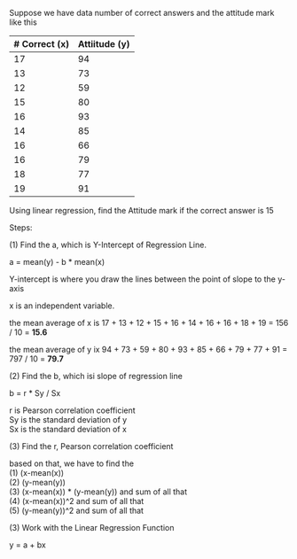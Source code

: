 Suppose we have data number of correct answers and the attitude mark like this


| # Correct (x) | Attiitude (y) |
| --- | --- |
| 17 | 94 |
| 13 | 73 |
| 12 | 59 |
| 15 | 80 |
| 16 | 93 |
| 14 | 85 |
| 16 | 66 |
| 16 | 79 |
| 18 | 77 |
| 19 | 91 |  

Using linear regression, find the Attitude mark if the correct answer is 15  

Steps:  

(1) Find the a, which is Y-Intercept of Regression Line.

a = mean(y) - b * mean(x)  

Y-intercept is where you draw the lines between the point of slope to the y-axis 

x is an independent variable.  

the mean average of x is 17 + 13 + 12 + 15 + 16 + 14 + 16 + 16 + 18 + 19 = 156 / 10 = **15.6**  

the mean average of y ix 94 + 73 + 59 + 80 + 93 + 85 + 66 + 79 + 77 + 91 = 797 / 10 = **79.7**  


(2) Find the b, which isi slope of regression line  

b = r * Sy / Sx

r is Pearson correlation coefficient  
Sy is the standard deviation of y  
Sx is the standard deviation of x  

(3) Find the r, Pearson correlation coefficient  



based on that, we have to find the  
(1) (x-mean(x))    
(2) (y-mean(y))  
(3) (x-mean(x)) * (y-mean(y))  and sum of all that    
(4) (x-mean(x))^2 and sum of all that  
(5) (y-mean(y))^2 and sum of all that   


(3) Work with the Linear Regression Function

y = a + bx

